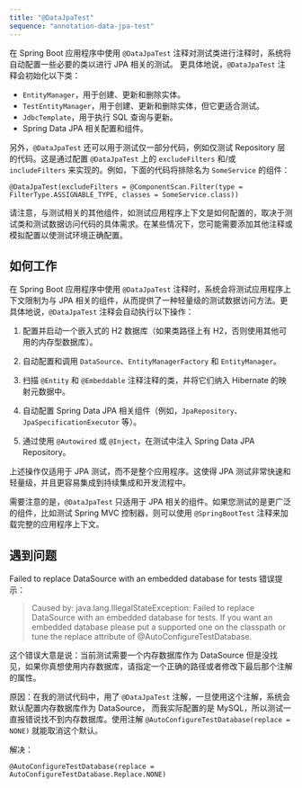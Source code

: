 ```yaml
---
title: "@DataJpaTest"
sequence: "annotation-data-jpa-test"
---
```


在 Spring Boot 应用程序中使用 `@DataJpaTest` 注释对测试类进行注释时，系统将自动配置一些必要的类以进行 JPA 相关的测试。
更具体地说，`@DataJpaTest` 注释会初始化以下类：

- `EntityManager`，用于创建、更新和删除实体。
- `TestEntityManager`，用于创建、更新和删除实体，但它更适合测试。
- `JdbcTemplate`，用于执行 SQL 查询与更新。
- Spring Data JPA 相关配置和组件。

另外，`@DataJpaTest` 还可以用于测试仅一部分代码，例如仅测试 Repository 层的代码。这是通过配置 `@DataJpaTest` 上的 `excludeFilters` 和/或 `includeFilters` 来实现的。例如，下面的代码将排除名为 `SomeService` 的组件：

```
@DataJpaTest(excludeFilters = @ComponentScan.Filter(type = FilterType.ASSIGNABLE_TYPE, classes = SomeService.class))
```

请注意，与测试相关的其他组件，如测试应用程序上下文是如何配置的，取决于测试类和测试数据访问代码的具体需求。在某些情况下，您可能需要添加其他注释或模拟配置以使测试环境正确配置。

## 如何工作

在 Spring Boot 应用程序中使用 `@DataJpaTest` 注释时，系统会将测试应用程序上下文限制为与 JPA 相关的组件，从而提供了一种轻量级的测试数据访问方法。更具体地说，`@DataJpaTest` 注释会自动执行以下操作：

1. 配置并启动一个嵌入式的 H2 数据库（如果类路径上有 H2，否则使用其他可用的内存型数据库）。

2. 自动配置和调用 `DataSource`、`EntityManagerFactory` 和 `EntityManager`。

3. 扫描 `@Entity` 和 `@Embeddable` 注释注释的类，并将它们纳入 Hibernate 的映射元数据中。

4. 自动配置 Spring Data JPA 相关组件（例如，`JpaRepository`、`JpaSpecificationExecutor` 等）。

5. 通过使用 `@Autowired` 或 `@Inject`，在测试中注入 Spring Data JPA Repository。

上述操作仅适用于 JPA 测试，而不是整个应用程序。这使得 JPA 测试非常快速和轻量级，并且更容易集成到持续集成和开发流程中。

需要注意的是，`@DataJpaTest` 只适用于 JPA 相关的组件。如果您测试的是更广泛的组件，比如测试 Spring MVC 控制器，则可以使用 `@SpringBootTest` 注释来加载完整的应用程序上下文。

## 遇到问题

Failed to replace DataSource with an embedded database for tests
错误提示：

> Caused by: java.lang.IllegalStateException: Failed to replace DataSource with an embedded database for tests.
> If you want an embedded database please put a supported one on the classpath or
> tune the replace attribute of @AutoConfigureTestDatabase.

这个错误大意是说：当前测试需要一个内存数据库作为 DataSource 但是没找见，如果你真想使用内存数据库，请指定一个正确的路径或者修改下最后那个注解的属性。

原因：在我的测试代码中，用了 `@DataJpaTest` 注解，一旦使用这个注解，系统会默认配置内存数据库作为 DataSource，
而我实际配置的是 MySQL，所以测试一直报错说找不到内存数据库。使用注解 `@AutoConfigureTestDatabase(replace = NONE)` 就能取消这个默认。

解决：

```text
@AutoConfigureTestDatabase(replace = AutoConfigureTestDatabase.Replace.NONE)
```

